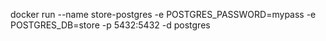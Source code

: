  docker run --name store-postgres -e POSTGRES_PASSWORD=mypass -e POSTGRES_DB=store -p 5432:5432 -d postgres
